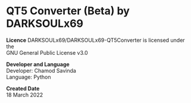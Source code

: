 # QT5 Converter (Beta) by DARKSOULx69

**Licence**
DARKSOULx69/DARKSOULx69-QT5Converter is licensed under the  
GNU General Public License v3.0  

**Developer and Language**  
Developer: Chamod Savinda  
Language: Python  

**Created Date**  
18 March 2022
